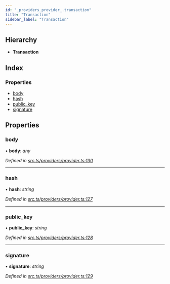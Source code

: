 ```yaml
---
id: "_providers_provider_.transaction"
title: "Transaction"
sidebar_label: "Transaction"
---
```


## Hierarchy

* **Transaction**

## Index

### Properties

* [body](_providers_provider_.transaction.md#body)
* [hash](_providers_provider_.transaction.md#hash)
* [public_key](_providers_provider_.transaction.md#public_key)
* [signature](_providers_provider_.transaction.md#signature)

## Properties

###  body

• **body**: *any*

*Defined in [src.ts/providers/provider.ts:130](https://github.com/nearprotocol/nearlib/blob/de49029/src.ts/providers/provider.ts#L130)*

___

###  hash

• **hash**: *string*

*Defined in [src.ts/providers/provider.ts:127](https://github.com/nearprotocol/nearlib/blob/de49029/src.ts/providers/provider.ts#L127)*

___

###  public_key

• **public_key**: *string*

*Defined in [src.ts/providers/provider.ts:128](https://github.com/nearprotocol/nearlib/blob/de49029/src.ts/providers/provider.ts#L128)*

___

###  signature

• **signature**: *string*

*Defined in [src.ts/providers/provider.ts:129](https://github.com/nearprotocol/nearlib/blob/de49029/src.ts/providers/provider.ts#L129)*
